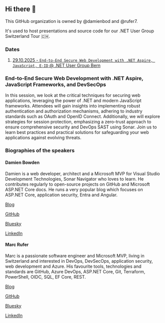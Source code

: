 ## Hi there 👋

This GitHub organization is owned by @damienbod and @rufer7.

It's used to host presentations and source code for our .NET User Group Switzerland Tour :switzerland:.

### Dates

1. [29.10.2025 - `End-to-End Secure Web Development with .NET Aspire, JavaScript, E-ID` @ .NET User Group Bern](https://www.meetup.com/net-user-group-bern/events/311391749/?eventOrigin=home_page_upcoming_events%24all)

### End-to-End Secure Web Development with .NET Aspire, JavaScript Frameworks, and DevSecOps

In this session, we look at the critical techniques for securing web applications, leveraging the power of .NET and modern JavaScript frameworks. Attendees will gain insights into implementing robust authentication and authorization mechanisms, adhering to industry standards such as OAuth and OpenID Connect. Additionally, we will explore strategies for session protection, emphasizing a zero-trust approach to ensure comprehensive security and DevOps SAST using Sonar. Join us to learn best practices and practical solutions for safeguarding your web applications against evolving threats.

### Biographies of the speakers

#### Damien Bowden

Damien is a web developer, architect and a Microsoft MVP for Visual Studio Development Technologies, Sonar Navigator who loves to learn. He contributes regularly to open-source projects on GitHub and Microsoft ASP.NET Core docs. He runs a very popular blog which focuses on ASP.NET Core, application security, Entra and Angular.

[Blog](https://damienbod.com)

[GitHub](https://github.com/damienbod)

[Bluesky](https://bsky.app/profile/damienbod.com)

[LinkedIn](https://www.linkedin.com/in/damien-bowden-42a450176)

#### Marc Rufer

Marc is a passionate software engineer and Microsoft MVP, living in Switzerland and interested in DevOps, DevSecOps, application security, web development and Azure. His favourite tools, technologies and standards are GitHub, Azure DevOps, ASP.NET Core, Git, Terraform, PowerShell, OIDC, SQL, EF Core, REST.

[Blog](https://blog.rufer.be)

[GitHub](https://github.com/rufer7)

[Bluesky](https://bsky.app/profile/rufer.be)

[LinkedIn](https://www.linkedin.com/in/marcrufer)
